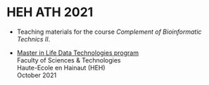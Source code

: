 # HEH ATH 2021

- Teaching materials for the course _Complement of Bioinformatic Technics II_.  

- [Master in Life Data Technologies program](https://www.heh.be/master-ingenieur-en-technologies-des-donnees-du-vivant)  
Faculty of Sciences & Technologies  
Haute-Ecole en Hainaut (HEH)  
October 2021
